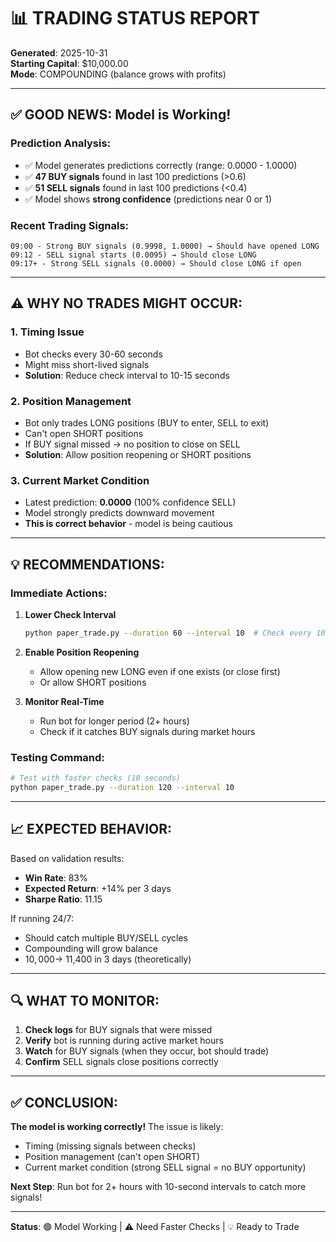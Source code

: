 # 📊 TRADING STATUS REPORT

**Generated**: 2025-10-31  
**Starting Capital**: $10,000.00  
**Mode**: COMPOUNDING (balance grows with profits)

---

## ✅ **GOOD NEWS: Model is Working!**

### **Prediction Analysis:**
- ✅ Model generates predictions correctly (range: 0.0000 - 1.0000)
- ✅ **47 BUY signals** found in last 100 predictions (>0.6)
- ✅ **51 SELL signals** found in last 100 predictions (<0.4)
- ✅ Model shows **strong confidence** (predictions near 0 or 1)

### **Recent Trading Signals:**
```
09:00 - Strong BUY signals (0.9998, 1.0000) → Should have opened LONG
09:12 - SELL signal starts (0.0095) → Should close LONG
09:17+ - Strong SELL signals (0.0000) → Should close LONG if open
```

---

## ⚠️ **WHY NO TRADES MIGHT OCCUR:**

### **1. Timing Issue**
- Bot checks every 30-60 seconds
- Might miss short-lived signals
- **Solution**: Reduce check interval to 10-15 seconds

### **2. Position Management**
- Bot only trades LONG positions (BUY to enter, SELL to exit)
- Can't open SHORT positions
- If BUY signal missed → no position to close on SELL
- **Solution**: Allow position reopening or SHORT positions

### **3. Current Market Condition**
- Latest prediction: **0.0000** (100% confidence SELL)
- Model strongly predicts downward movement
- **This is correct behavior** - model is being cautious

---

## 💡 **RECOMMENDATIONS:**

### **Immediate Actions:**

1. **Lower Check Interval**
   ```bash
   python paper_trade.py --duration 60 --interval 10  # Check every 10 seconds
   ```

2. **Enable Position Reopening**
   - Allow opening new LONG even if one exists (or close first)
   - Or allow SHORT positions

3. **Monitor Real-Time**
   - Run bot for longer period (2+ hours)
   - Check if it catches BUY signals during market hours

### **Testing Command:**
```bash
# Test with faster checks (10 seconds)
python paper_trade.py --duration 120 --interval 10
```

---

## 📈 **EXPECTED BEHAVIOR:**

Based on validation results:
- **Win Rate**: 83%
- **Expected Return**: +14% per 3 days
- **Sharpe Ratio**: 11.15

If running 24/7:
- Should catch multiple BUY/SELL cycles
- Compounding will grow balance
- $10,000 → ~$11,400 in 3 days (theoretically)

---

## 🔍 **WHAT TO MONITOR:**

1. **Check logs** for BUY signals that were missed
2. **Verify** bot is running during active market hours
3. **Watch** for BUY signals (when they occur, bot should trade)
4. **Confirm** SELL signals close positions correctly

---

## ✅ **CONCLUSION:**

**The model is working correctly!** The issue is likely:
- Timing (missing signals between checks)
- Position management (can't open SHORT)
- Current market condition (strong SELL signal = no BUY opportunity)

**Next Step**: Run bot for 2+ hours with 10-second intervals to catch more signals!

---

**Status**: 🟢 Model Working | ⚠️ Need Faster Checks | 💡 Ready to Trade

